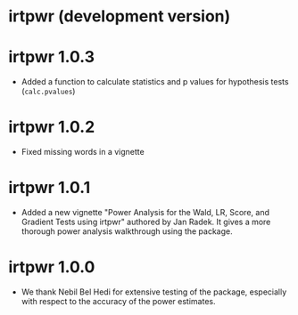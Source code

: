 # irtpwr (development version)

# irtpwr 1.0.3

* Added a function to calculate statistics and p values for hypothesis tests (`calc.pvalues`)

# irtpwr 1.0.2

* Fixed missing words in a vignette

# irtpwr 1.0.1

* Added a new vignette "Power Analysis for the Wald, LR, Score, and Gradient Tests using irtpwr" authored by Jan Radek. It gives a more thorough power analysis walkthrough using the package. 

# irtpwr 1.0.0

* We thank Nebil Bel Hedi for extensive testing of the package, especially with respect to the accuracy of the power estimates.


